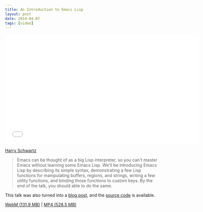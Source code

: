 ```yaml
---
title: An Introduction to Emacs Lisp
layout: post
date: 2014-04-07
tags: [video]
---
```


<iframe width="640" height="360" src="//www.youtube.com/embed/2z-YBsd5snY" frameborder="0" allowfullscreen></iframe>

[Harry Schwartz]

> Emacs can be thought of as a big Lisp interpreter, so you can't
> master Emacs without learning some Emacs Lisp. We'll be introducing
> Emacs Lisp by describing its simple syntax, demonstrating a few Lisp
> functions for manipulating buffers, regions, and strings, writing a
> few utility functions, and binding those functions to custom
> keys. By the end of the talk, you should able to do the same.

This talk was also turned into a [blog post], and the [source code] is
available.

[WebM (131.9 MB)](https://s3-us-west-2.amazonaws.com/emacsnyc/videos/an-introduction-to-emacs-lisp.webm) |
[MP4 (528.5 MB)](https://s3-us-west-2.amazonaws.com/emacsnyc/videos/an-introduction-to-emacs-lisp.mp4)

[Harry Schwartz]: http://harryrschwartz.com
[blog post]: http://harryrschwartz.com/2014/04/08/an-introduction-to-emacs-lisp.html
[source code]: https://gist.github.com/hrs/d187c8652951897da9ac
